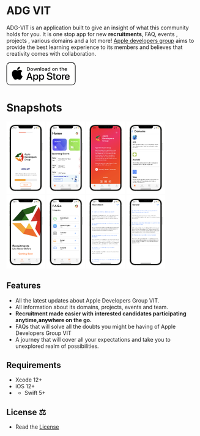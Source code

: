 # ADG VIT

ADG-VIT is an application built to give an insight of what this community holds for you. It is one stop app for new **recruitments**, FAQ, events , projects , various domains and a lot more! [Apple developers group](https://adgvit.com) aims to provide the best learning experience to its members and believes that creativity comes with collaboration.

<a href="https://apps.apple.com/in/app/adg-vit/id1545733138">
  <img alt="Download on App Store" src="ADG-Externals/Assets/Download-On-The-App-Store.png" height=60>
</a>

# Snapshots

<p align = "centre"><img src = "ADG-Externals/Assets/IMG_5438_iphone12promaxsilver_portrait.png" width = "20%" height = "20%">
<img src = "ADG-Externals/Assets/IMG_5428_iphone12promaxsilver_portrait.png" width = "20%" height = "20%">
<img src = "ADG-Externals/Assets/IMG_5433_iphone12promaxsilver_portrait.png" width = "20%" height = "20%">
<img src = "ADG-Externals/Assets/IMG_5432_iphone12promaxsilver_portrait.png" width = "20%" height = "20%">
<img src = "ADG-Externals/Assets/IMG_5429_iphone12promaxsilver_portrait.png" width = "20%" height = "20%">
<img src = "ADG-Externals/Assets/IMG_5430_iphone12promaxsilver_portrait.png" width = "20%" height = "20%">
<img src = "ADG-Externals/Assets/IMG_5434_iphone12promaxsilver_portrait.png" width = "20%" height = "20%">
<img src = "ADG-Externals/Assets/IMG_5435_iphone12promaxsilver_portrait.png" width = "20%" height = "20%">
<!-- <img src = "ADG-Externals/Assets/IMG_5436_iphone12promaxsilver_portrait.png" width = "20%" height = "20%">
<img src = "ADG-Externals/Assets/IMG_5437_iphone12promaxsilver_portrait.png" width = "20%" height = "20%"> -->
  
</p>

## Features

- All the latest updates about Apple Developers Group VIT.
- All information about its domains, projects, events and team.
- **Recruitment made easier with interested candidates participating anytime,anywhere on the go.**
- FAQs that will solve all the doubts you might be having of Apple Developers Group VIT
- A journey that will cover all your expectations and take you to unexplored realm of possibilities.

## Requirements 
* Xcode 12+
* iOS 12+
* * Swift 5+

## License ⚖️
* Read the [License](https://github.com/ADG-VIT/ADG-Externals-App-iOS/blob/rework/LICENSE) 
